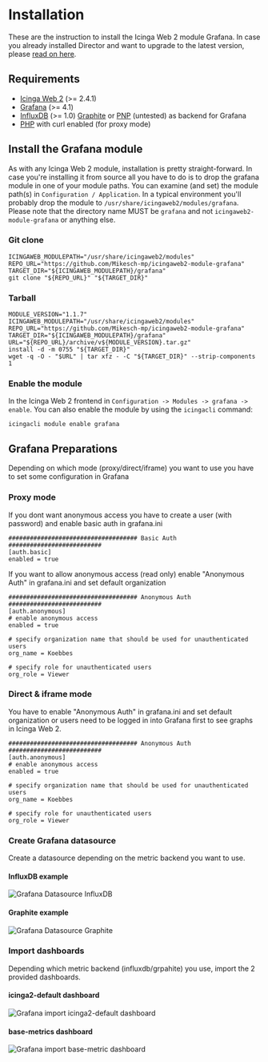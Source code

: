 # Installation

These are the instruction to install the Icinga Web 2 module Grafana.
In case you already installed Director and want to upgrade
to the latest version, please [read on here](05-Upgrading.md).

## Requirements

* [Icinga Web 2](https://www.icinga.com/products/icinga-web-2/) (>= 2.4.1)
* [Grafana](https://grafana.com/) (>= 4.1)
* [InfluxDB](https://docs.influxdata.com/influxdb/) (>= 1.0) [Graphite](https://graphiteapp.org) or [PNP](https://docs.pnp4nagios.org/) (untested) as backend for Grafana
* [PHP](https://www.php.net) with curl enabled (for proxy mode)


## Install the Grafana module

As with any Icinga Web 2 module, installation is pretty straight-forward. In
case you're installing it from source all you have to do is to drop the grafana
module in one of your module paths. You can examine (and set) the module path(s)
in `Configuration / Application`. In a typical environment you'll probably drop the
module to `/usr/share/icingaweb2/modules/grafana`. Please note that the directory
name MUST be `grafana` and not `icingaweb2-module-grafana` or anything else.

### Git clone

```
ICINGAWEB_MODULEPATH="/usr/share/icingaweb2/modules"
REPO_URL="https://github.com/Mikesch-mp/icingaweb2-module-grafana"
TARGET_DIR="${ICINGAWEB_MODULEPATH}/grafana"
git clone "${REPO_URL}" "${TARGET_DIR}"
```

### Tarball

```
MODULE_VERSION="1.1.7"
ICINGAWEB_MODULEPATH="/usr/share/icingaweb2/modules"
REPO_URL="https://github.com/Mikesch-mp/icingaweb2-module-grafana"
TARGET_DIR="${ICINGAWEB_MODULEPATH}/grafana"
URL="${REPO_URL}/archive/v${MODULE_VERSION}.tar.gz"
install -d -m 0755 "${TARGET_DIR}"
wget -q -O - "$URL" | tar xfz - -C "${TARGET_DIR}" --strip-components 1
```

### Enable the module 

In the Icinga Web 2 frontend in `Configuration -> Modules -> grafana -> enable`.
You can also enable the module by using the `icingacli` command:

```
icingacli module enable grafana
```

## Grafana Preparations

Depending on which mode (proxy/direct/iframe) you want to use you have to set some configuration in Grafana

### Proxy mode

If you dont want anonymous access you have to create a user (with password) and enable basic auth in grafana.ini
```
#################################### Basic Auth ##########################
[auth.basic]
enabled = true
```

If you want to allow anonymous access (read only) enable "Anonymous Auth" in grafana.ini and set default organization

```
#################################### Anonymous Auth ##########################
[auth.anonymous]
# enable anonymous access
enabled = true

# specify organization name that should be used for unauthenticated users
org_name = Koebbes

# specify role for unauthenticated users
org_role = Viewer
```

### Direct & iframe mode

You have to enable "Anonymous Auth" in grafana.ini and set default organization or users need
to be logged in into Grafana first to see graphs in Icinga Web 2.

```
#################################### Anonymous Auth ##########################
[auth.anonymous]
# enable anonymous access
enabled = true

# specify organization name that should be used for unauthenticated users
org_name = Koebbes

# specify role for unauthenticated users
org_role = Viewer
```
### Create Grafana datasource

Create a datasource depending on the metric backend you want to use.

#### InfluxDB example
![Grafana Datasource InfluxDB](https://github.com/Mikesch-mp/icingaweb2-module-grafana/raw/master/doc/images/grafana-datasource-influxdb.png "Grafana Datasource InfluxDB")

#### Graphite example
![Grafana Datasource Graphite](https://github.com/Mikesch-mp/icingaweb2-module-grafana/raw/master/doc/images/grafana-datasource-graphite.png "Grafana Datasource Graphite")

### Import dashboards

Depending which metric backend (influxdb/grpahite) you use, import the 2 provided dashboards.

#### icinga2-default dashboard
![Grafana import icinga2-default dashboard](https://github.com/Mikesch-mp/icingaweb2-module-grafana/raw/master/doc/images/grafana-import-icinga2-default-dashboard.png "Grafana import icinga2-default dashboard")

#### base-metrics dashboard
![Grafana import base-metric dashboard](https://github.com/Mikesch-mp/icingaweb2-module-grafana/raw/master/doc/images/grafana-import-base-metrics-dashboard.png "Grafana import base-metric dashboard")

